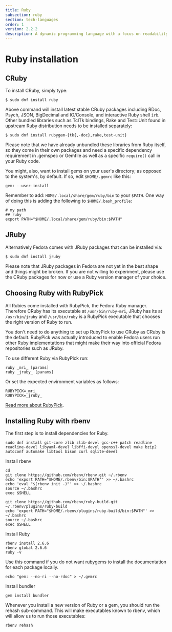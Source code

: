 ```yaml
---
title: Ruby
subsection: ruby
section: tech-languages
order: 1
version: 2.2.2
description: A dynamic programming language with a focus on readability, simplicity and productivity.
---
```


# Ruby installation

## CRuby

To install CRuby, simply type:

```
$ sudo dnf install ruby
```

Above command will install latest stable CRuby packages including RDoc, Psych, JSON, BigDecimal and IO/Console, and interactive Ruby shell `irb`. Other bundled libraries such as TclTk bindings, Rake and Test::Unit found in upstream Ruby distribution needs to be installed separately:

```
$ sudo dnf install rubygem-{tk{,-doc},rake,test-unit}
```

Please note that we have already unbundled these libraries from Ruby itself, so they come in their own packages and need a specific dependency requirement in .gemspec or Gemfile as well as a specific `require()` call in your Ruby code.

You might, also, want to install gems on your user's directory; as opposed to the system's, by default. If so, edit `$HOME/.gemrc` like this:

```
gem: --user-install
```

Remember to add: `HOME/.local/share/gem/ruby/bin` to your `$PATH`. One way of doing this is adding the following to `$HOME/.bash_profile`: 

```
# my path
## ruby
export PATH="$HOME/.local/share/gem/ruby/bin:$PATH"
```

## JRuby

Alternatively Fedora comes with JRuby packages that can be installed via:

```
$ sudo dnf install jruby
```

Please note that JRuby packages in Fedora are not yet in the best shape and things might be broken. If you are not willing to experiment, please use the CRuby packages for now or use a Ruby version manager of your choice.

## Choosing Ruby with RubyPick

All Rubies come installed with RubyPick, the Fedora Ruby manager. Therefore CRuby has its executable at `/usr/bin/ruby-mri`, JRuby has its at `/usr/bin/jruby` and `/usr/bin/ruby` is a RubyPick executable that chooses the right version of Ruby to run.

You don't need to do anything to set up RubyPick to use CRuby as CRuby is the default. RubyPick was actually introduced to enable Fedora users run other Ruby implementations that might make their way into official Fedora repositories such as JRuby.

To use different Ruby via RubyPick run:

```
ruby _mri_ [params]
ruby _jruby_ [params]
```

Or set the expected environment variables as follows:

```
RUBYPICK=_mri_
RUBYPICK=_jruby_
```

[Read more about RubyPick](https://github.com/fedora-ruby/rubypick).

## Installing Ruby with rbenv

The first step is to install dependencies for Ruby.

```
sudo dnf install git-core zlib zlib-devel gcc-c++ patch readline readline-devel libyaml-devel libffi-devel openssl-devel make bzip2 autoconf automake libtool bison curl sqlite-devel
```

Install rbenv

```
cd
git clone https://github.com/rbenv/rbenv.git ~/.rbenv
echo 'export PATH="$HOME/.rbenv/bin:$PATH"' >> ~/.bashrc
echo 'eval "$(rbenv init -)"' >> ~/.bashrc
source ~/.bashrc
exec $SHELL

git clone https://github.com/rbenv/ruby-build.git ~/.rbenv/plugins/ruby-build
echo 'export PATH="$HOME/.rbenv/plugins/ruby-build/bin:$PATH"' >> ~/.bashrc
source ~/.bashrc
exec $SHELL
```

Install Ruby

```
rbenv install 2.6.6
rbenv global 2.6.6
ruby -v

```
Use this command if you do not want rubygems to install the documentation for each package locally.

```
echo "gem: --no-ri --no-rdoc" > ~/.gemrc
```

Install bundler

```
gem install bundler
```

Whenever you install a new version of Ruby or a gem, you should run the rehash sub-command. This will make executables known to rbenv, which will allow us to run those executables:

``` 
rbenv rehash 
``` 
